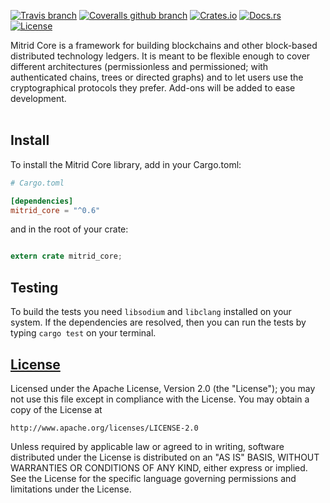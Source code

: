 [![Travis branch](https://img.shields.io/travis/mitrid-labs/mitrid-core/master.svg)](https://travis-ci.org/mitrid-labs/mitrid-core)
[![Coveralls github branch](https://img.shields.io/coveralls/github/mitrid-labs/mitrid-core/master.svg)](https://coveralls.io/github/mitrid-labs/mitrid-core?branch=master)
[![Crates.io](https://img.shields.io/crates/v/mitrid-core.svg)](https://crates.io/crates/mitrid-core)
[![Docs.rs](https://docs.rs/mitrid_core/badge.svg)](https://docs.rs/mitrid_core)
[![License](https://img.shields.io/badge/License-Apache%202.0-blue.svg)](https://github.com/mitrid-labs/mitrid-core/blob/master/LICENSE)

Mitrid Core is a framework for building blockchains and other block-based distributed technology ledgers. It is meant to be flexible enough to cover different architectures (permissionless and permissioned; with authenticated chains, trees or directed graphs) and to let users use the cryptographical protocols they prefer. Add-ons will be added to ease development.
<br>
<br>

## Install

To install the Mitrid Core library, add in your Cargo.toml:


```toml
# Cargo.toml

[dependencies]
mitrid_core = "^0.6"
```

and in the root of your crate:

```rust

extern crate mitrid_core;
```

## Testing

To build the tests you need `libsodium` and `libclang` installed on your system.
If the dependencies are resolved, then you can run the tests by typing `cargo test` on your terminal.

## [License](LICENSE)

Licensed under the Apache License, Version 2.0 (the "License");
you may not use this file except in compliance with the License.
You may obtain a copy of the License at

    http://www.apache.org/licenses/LICENSE-2.0

Unless required by applicable law or agreed to in writing, software
distributed under the License is distributed on an "AS IS" BASIS,
WITHOUT WARRANTIES OR CONDITIONS OF ANY KIND, either express or implied.
See the License for the specific language governing permissions and
limitations under the License.
